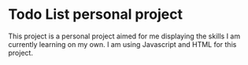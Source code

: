 # Todo List personal project
This project is a personal project aimed for me displaying the skills I am currently learning on my own. I am using Javascript and HTML for this project.